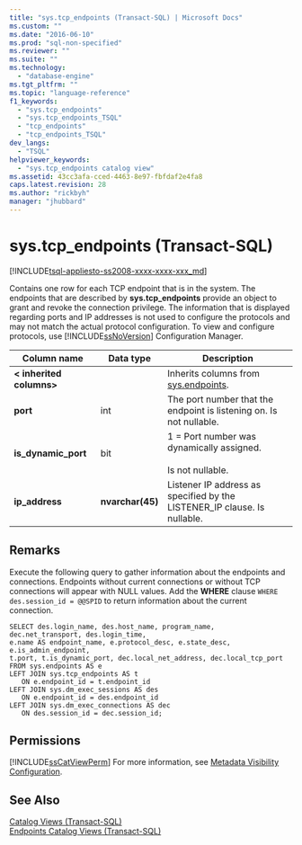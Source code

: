 ```yaml
---
title: "sys.tcp_endpoints (Transact-SQL) | Microsoft Docs"
ms.custom: ""
ms.date: "2016-06-10"
ms.prod: "sql-non-specified"
ms.reviewer: ""
ms.suite: ""
ms.technology: 
  - "database-engine"
ms.tgt_pltfrm: ""
ms.topic: "language-reference"
f1_keywords: 
  - "sys.tcp_endpoints"
  - "sys.tcp_endpoints_TSQL"
  - "tcp_endpoints"
  - "tcp_endpoints_TSQL"
dev_langs: 
  - "TSQL"
helpviewer_keywords: 
  - "sys.tcp_endpoints catalog view"
ms.assetid: 43cc3afa-cced-4463-8e97-fbfdaf2e4fa8
caps.latest.revision: 28
ms.author: "rickbyh"
manager: "jhubbard"
---
```

# sys.tcp_endpoints (Transact-SQL)
[!INCLUDE[tsql-appliesto-ss2008-xxxx-xxxx-xxx_md](../../database-engine/configure/windows/includes/tsql-appliesto-ss2008-xxxx-xxxx-xxx-md.md)]

  Contains one row for each TCP endpoint that is in the system. The endpoints that are described by **sys.tcp_endpoints** provide an object to grant and revoke the connection privilege. The information that is displayed regarding ports and IP addresses is not used to configure the protocols and may not match the actual protocol configuration. To view and configure protocols, use [!INCLUDE[ssNoVersion](../../advanced-analytics/r-services/includes/ssnoversion-md.md)] Configuration Manager.  
  
  
|Column name|Data type|Description|  
|-----------------|---------------|-----------------|  
|**\< inherited columns>**||Inherits columns from [sys.endpoints](../../relational-databases/system-catalog-views/sys.endpoints-transact-sql.md).|  
|**port**|int|The port number that the endpoint is listening on. Is not nullable.|  
|**is_dynamic_port**|bit|1 = Port number was dynamically assigned.<br /><br /> Is not nullable.|  
|**ip_address**|**nvarchar(45)**|Listener IP address as specified by the LISTENER_IP clause. Is nullable.|  
  
## Remarks  
 Execute the following query to gather information about the endpoints and connections. Endpoints without current connections or without TCP connections will appear with NULL values. Add the **WHERE** clause `WHERE des.session_id = @@SPID` to return information about the current connection.  
  
```  
SELECT des.login_name, des.host_name, program_name,  dec.net_transport, des.login_time,   
e.name AS endpoint_name, e.protocol_desc, e.state_desc, e.is_admin_endpoint,   
t.port, t.is_dynamic_port, dec.local_net_address, dec.local_tcp_port   
FROM sys.endpoints AS e  
LEFT JOIN sys.tcp_endpoints AS t  
   ON e.endpoint_id = t.endpoint_id  
LEFT JOIN sys.dm_exec_sessions AS des  
   ON e.endpoint_id = des.endpoint_id  
LEFT JOIN sys.dm_exec_connections AS dec  
   ON des.session_id = dec.session_id;  
```  
  
## Permissions  
 [!INCLUDE[ssCatViewPerm](../../relational-databases/system-catalog-views/includes/sscatviewperm-md.md)] For more information, see [Metadata Visibility Configuration](../../relational-databases/security/metadata-visibility-configuration.md).  
  
## See Also  
 [Catalog Views &#40;Transact-SQL&#41;](../Topic/Catalog%20Views%20\(Transact-SQL\).md)   
 [Endpoints Catalog Views &#40;Transact-SQL&#41;](../../relational-databases/system-catalog-views/endpoints-catalog-views-transact-sql.md)  
  
  